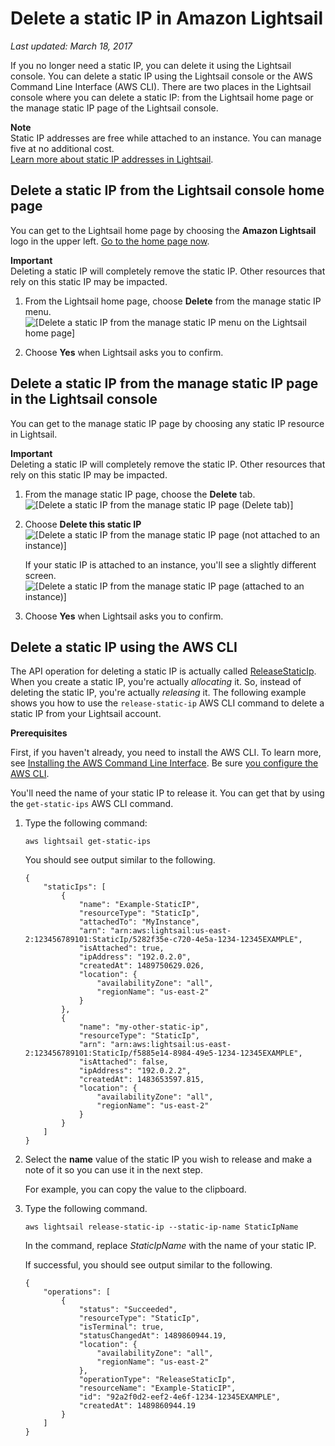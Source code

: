 # Delete a static IP in Amazon Lightsail<a name="how-to-delete-static-ip"></a>

 *Last updated: March 18, 2017* 

If you no longer need a static IP, you can delete it using the Lightsail console\. You can delete a static IP using the Lightsail console or the AWS Command Line Interface \(AWS CLI\)\. There are two places in the Lightsail console where you can delete a static IP: from the Lightsail home page or the manage static IP page of the Lightsail console\.

**Note**  
Static IP addresses are free while attached to an instance\. You can manage five at no additional cost\.  
[Learn more about static IP addresses in Lightsail](understanding-static-ip-addresses-in-amazon-lightsail.md)\.

## Delete a static IP from the Lightsail console home page<a name="delete-static-ip-from-home-page-of-console"></a>

You can get to the Lightsail home page by choosing the **Amazon Lightsail** logo in the upper left\. [Go to the home page now](https://lightsail.aws.amazon.com/ls/webapp/home)\.

**Important**  
Deleting a static IP will completely remove the static IP\. Other resources that rely on this static IP may be impacted\.

1. From the Lightsail home page, choose **Delete** from the manage static IP menu\.  
![\[Delete a static IP from the manage static IP menu on the Lightsail home page\]](https://d9yljz1nd5001.cloudfront.net/en_us/a7664053563006144d6133a21b463972/images/amazon-lightsail-delete-static-ip-from-manage-static-ip-menu.png)

1. Choose **Yes** when Lightsail asks you to confirm\.

## Delete a static IP from the manage static IP page in the Lightsail console<a name="delete-static-ip-from-manage-static-ip-page-of-console"></a>

You can get to the manage static IP page by choosing any static IP resource in Lightsail\.

**Important**  
Deleting a static IP will completely remove the static IP\. Other resources that rely on this static IP may be impacted\.

1. From the manage static IP page, choose the **Delete** tab\.  
![\[Delete a static IP from the manage static IP page (Delete tab)\]](https://d9yljz1nd5001.cloudfront.net/en_us/a7664053563006144d6133a21b463972/images/amazon-lightsail-manage-static-ip.png)

1. Choose **Delete this static IP**  
![\[Delete a static IP from the manage static IP page (not attached to an instance)\]](https://d9yljz1nd5001.cloudfront.net/en_us/a7664053563006144d6133a21b463972/images/amazon-lightsail-delete-static-ip-from-manage-static-ip-page-not-attached.png)

   If your static IP is attached to an instance, you'll see a slightly different screen\.  
![\[Delete a static IP from the manage static IP page (attached to an instance)\]](https://d9yljz1nd5001.cloudfront.net/en_us/a7664053563006144d6133a21b463972/images/amazon-lightsail-delete-static-ip-from-manage-static-ip-page-attached.png)

1. Choose **Yes** when Lightsail asks you to confirm\.

## Delete a static IP using the AWS CLI<a name="delete-static-ip-using-aws-cli"></a>

The API operation for deleting a static IP is actually called [ReleaseStaticIp](http://docs.aws.amazon.com/lightsail/2016-11-28/api-reference/API_ReleaseStaticIp.html)\. When you create a static IP, you're actually *allocating* it\. So, instead of deleting the static IP, you're actually *releasing* it\. The following example shows you how to use the `release-static-ip` AWS CLI command to delete a static IP from your Lightsail account\.

 **Prerequisites** 

First, if you haven't already, you need to install the AWS CLI\. To learn more, see [Installing the AWS Command Line Interface](http://docs.aws.amazon.com/cli/latest/userguide/installing.html)\. Be sure [you configure the AWS CLI](lightsail-how-to-set-up-access-keys-to-use-sdk-api-cli.md)\.

You'll need the name of your static IP to release it\. You can get that by using the `get-static-ips` AWS CLI command\.

1. Type the following command:

   ```
   aws lightsail get-static-ips
   ```

   You should see output similar to the following\.

   ```
   {
       "staticIps": [
           {
               "name": "Example-StaticIP",
               "resourceType": "StaticIp",
               "attachedTo": "MyInstance",
               "arn": "arn:aws:lightsail:us-east-2:123456789101:StaticIp/5282f35e-c720-4e5a-1234-12345EXAMPLE",
               "isAttached": true,
               "ipAddress": "192.0.2.0",
               "createdAt": 1489750629.026,
               "location": {
                   "availabilityZone": "all",
                   "regionName": "us-east-2"
               }
           },
           {
               "name": "my-other-static-ip",
               "resourceType": "StaticIp",
               "arn": "arn:aws:lightsail:us-east-2:123456789101:StaticIp/f5885e14-8984-49e5-1234-12345EXAMPLE",
               "isAttached": false,
               "ipAddress": "192.0.2.2",
               "createdAt": 1483653597.815,
               "location": {
                   "availabilityZone": "all",
                   "regionName": "us-east-2"
               }
           }
       ]
   }
   ```

1. Select the **name** value of the static IP you wish to release and make a note of it so you can use it in the next step\.

   For example, you can copy the value to the clipboard\.

1. Type the following command\.

   ```
   aws lightsail release-static-ip --static-ip-name StaticIpName
   ```

   In the command, replace *StaticIpName* with the name of your static IP\.

   If successful, you should see output similar to the following\.

   ```
   {
       "operations": [
           {
               "status": "Succeeded",
               "resourceType": "StaticIp",
               "isTerminal": true,
               "statusChangedAt": 1489860944.19,
               "location": {
                   "availabilityZone": "all",
                   "regionName": "us-east-2"
               },
               "operationType": "ReleaseStaticIp",
               "resourceName": "Example-StaticIP",
               "id": "92a2f0d2-eef2-4e6f-1234-12345EXAMPLE",
               "createdAt": 1489860944.19
           }
       ]
   }
   ```